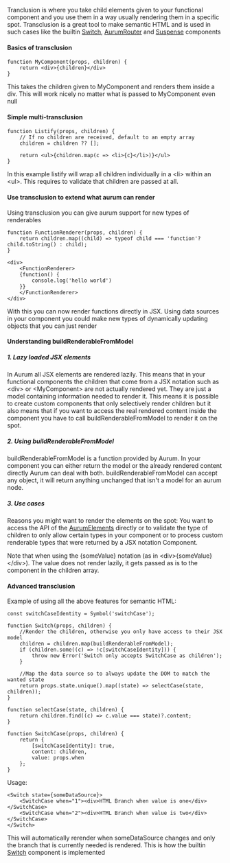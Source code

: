 Tranclusion is where you take child elements given to your functional component and you use them in a way usually rendering them in a specific spot. Transclusion is a great tool to make semantic HTML and is used in such cases like the builtin [Switch](#/getting_started/switches), [AurumRouter](#/getting_started/router) and [Suspense](#/getting_started/suspense) components

#### Basics of transclusion

```
function MyComponent(props, children) {
    return <div>{children}</div>
}
```

This takes the children given to MyComponent and renders them inside a div. This will work nicely no matter what is passed to MyComponent even null

#### Simple multi-transclusion

```
function Listify(props, children) {
    // If no children are received, default to an empty array
    children = children ?? [];

    return <ul>{children.map(c => <li>{c}</li>)}</ul>
}
```

In this example listify will wrap all children individually in a \<li> within an \<ul>. This requires to validate that children are passed at all.

#### Use transclusion to extend what aurum can render

Using transclusion you can give aurum support for new types of renderables

```
function FunctionRenderer(props, children) {
    return children.map((child) => typeof child === 'function'? child.toString() : child);
}

<div>
    <FunctionRenderer>
    {function() {
        console.log('hello world')
    }}
    </FunctionRenderer>
</div>

```
With this you can now render functions directly in JSX. Using data sources in your component you could make new types of dynamically updating objects that you can just render

#### Understanding buildRenderableFromModel

##### 1. Lazy loaded JSX elements
In Aurum all JSX elements are rendered lazily. This means that in your functional components the children that come from a JSX notation such as \<div></div> or \<MyComponent></MyComponent> are not actually rendered yet. They are just a model containing information needed to render it.
This means it is possible to create custom components that only selectively render children but it also means that if you want to access the real rendered content inside the component you have to call buildRenderableFromModel to render it on the spot.

##### 2. Using buildRenderableFromModel
buildRenderableFromModel is a function provided by Aurum. In your component you can either return the model or the already rendered content directly Aurum can deal with both.
buildRenderableFromModel can accept any object, it will return anything unchanged that isn't a model for an aurum node.

##### 3. Use cases
Reasons you might want to render the elements on the spot: You want to access the API of the [AurumElements](#/documentation/AurumElement) directly or to validate the type of children to only allow certain types in your component or to process custom renderable types that were returned by a JSX notation Component.

Note that when using the {someValue} notation (as in \<div>{someValue}\</div>). The value does not render lazily, it gets passed as is to the component in the children array. 


#### Advanced transclusion

Example of using all the above features for semantic HTML:
```
const switchCaseIdentity = Symbol('switchCase');

function Switch(props, children) {
    //Render the children, otherwise you only have access to their JSX model
	children = children.map(buildRenderableFromModel);
	if (children.some((c) => !c[switchCaseIdentity])) {
		throw new Error('Switch only accepts SwitchCase as children');
	}

    //Map the data source so to always update the DOM to match the wanted state
	return props.state.unique().map((state) => selectCase(state, children));
}

function selectCase(state, children) {
	return children.find((c) => c.value === state)?.content;
}

function SwitchCase(props, children) {
	return {
		[switchCaseIdentity]: true,
		content: children,
		value: props.when
	};
}

```

Usage:

```
<Switch state={someDataSource}>
    <SwitchCase when="1"><div>HTML Branch when value is one</div></SwitchCase>
    <SwitchCase when="2"><div>HTML Branch when value is two</div></SwitchCase>
</Switch>
```
This will automatically rerender when someDataSource changes and only the branch that is currently needed is rendered. This is how the builtin [Switch](#/getting_started/switches) component is implemented